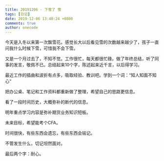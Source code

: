 ```yaml
---
title: 20191206 - 下雪了 雪
tags: [日记]
date: 2019-12-06 13:40:24 +0800
comments: true
author: onecode
---
```

今天是入冬以来第一次飘雪花。感觉长大以后看见雪的次数越来越少了，孩子一直问我什么时候下雪，可惜我不会下雪。

又是一个月过去了，不知不觉。工作很忙，每天都很忙碌。做了年终总结，听了同事的发言，敬佩不已。总结起来10个字，陈述起来近千言，以后得学习。

最近工作的插曲和波折有点多，吸取经验、教训吧。学到一个词：“知人知面不知心“

把办公桌、笔记和工作资料都重新做了整理，希望自己的思路更信息。

看了一段时间历史，大概弥补的断代的信息。

明年重点学习内容是弥补期货业务知识短板。

未来目标，希望能考个CFA。

时间很快，有些东西会遗忘，有些东西会铭记。

不管发生什么，切记坦然面对。

最后两个字：耐心。







